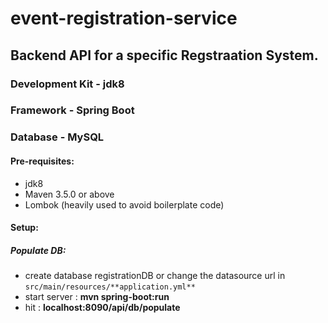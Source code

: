 # **event-registration-service**

## Backend API for a specific Regstraation System.

### Development Kit - jdk8
### Framework - Spring Boot
### Database - MySQL
 
#### Pre-requisites:
 - jdk8
 - Maven 3.5.0 or above
 - Lombok (heavily used to avoid boilerplate code)

#### Setup:
  ##### Populate DB:
   - create database registrationDB or change the datasource url in `src/main/resources/**application.yml**`
   - start server : **mvn spring-boot:run**
   - hit : **localhost:8090/api/db/populate**
 
